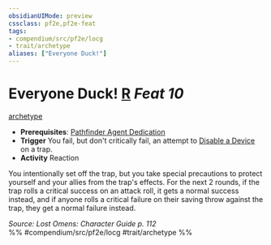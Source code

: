 ```yaml
---
obsidianUIMode: preview
cssclass: pf2e,pf2e-feat
tags:
- compendium/src/pf2e/locg
- trait/archetype
aliases: ["Everyone Duck!"]
---
```

# Everyone Duck!  [R](/rules/core-rulebook/chapter-9-playing-the-game.md#Actions "Reaction") *Feat 10*  
[archetype](/rules/traits/archetype.md)  

- **Prerequisites**: [Pathfinder Agent Dedication](/compendium/feats/pathfinder-agent-dedication-lowg.md)
- **Trigger** You fail, but don't critically fail, an attempt to [Disable a Device](/rules/actions/disable-a-device.md) on a trap.
- **Activity** Reaction

You intentionally set off the trap, but you take special precautions to protect yourself and your allies from the trap's effects. For the next 2 rounds, if the trap rolls a critical success on an attack roll, it gets a normal success instead, and if anyone rolls a critical failure on their saving throw against the trap, they get a normal failure instead.

*Source: Lost Omens: Character Guide p. 112*  
%% #compendium/src/pf2e/locg #trait/archetype %%